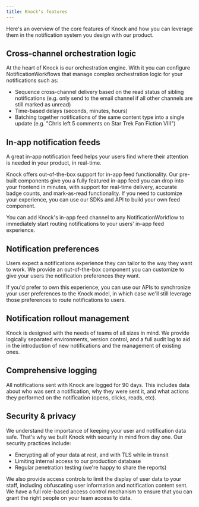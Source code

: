 ```yaml
---
title: Knock's features
---
```


Here's an overview of the core features of Knock and how you can leverage them in the notification system you design with our product. 

## Cross-channel orchestration logic

At the heart of Knock is our orchestration engine. With it you can configure NotificationWorkflows that manage complex orchestration
logic for your notifications such as:

- Sequence cross-channel delivery based on the read status of sibling notifications (e.g. only send to the email channel if all other channels are still marked as unread)
- Time-based delays (seconds, minutes, hours)
- Batching together notifications of the same content type into a single update (e.g. "Chris left 5 comments on Star Trek Fan Fiction VIII")

## In-app notification feeds

A great in-app notification feed helps your users find where their attention is needed in your product, in real-time.

Knock offers out-of-the-box support for in-app feed functionality. Our pre-built components give you a fully featured in-app feed you can drop into your frontend in minutes, with support for real-time delivery, accurate badge counts, and mark-as-read functionality. If you need to customize your experience, you can use our SDKs and API to build your own feed component. 

You can add Knock's in-app feed channel to any NotificationWorkflow to immediately start routing notifications to your users' in-app feed experience. 

## Notification preferences

Users expect a notifications experience they can tailor to the way they want to work. We provide an out-of-the-box component you can customize to give your users the notification preferences they want. 

If you'd prefer to own this experience, you can use our APIs to synchronize your user
preferences to the Knock model, in which case we'll still leverage those preferences to route notifications to users.

## Notification rollout management

Knock is designed with the needs of teams of all sizes in mind. We provide logically separated
environments, version control, and a full audit log to aid in the introduction of new
notifications and the management of existing ones.

## Comprehensive logging

All notifications sent with Knock are logged for 90 days. This includes data about who was
sent a notification, why they were sent it, and what actions they performed on the notification
(opens, clicks, reads, etc).

## Security & privacy

We understand the importance of keeping your user and notification data safe. That's why we built Knock with security in mind from day one. Our security practices include:

- Encrypting all of your data at rest, and with TLS while in transit
- Limiting internal access to our production database
- Regular penetration testing (we're happy to share the reports)

We also provide access controls to limit the display of user data to your staff, including obfuscating
user information and notification content sent. We have a full role-based access control mechanism
to ensure that you can grant the right people on your team access to data.